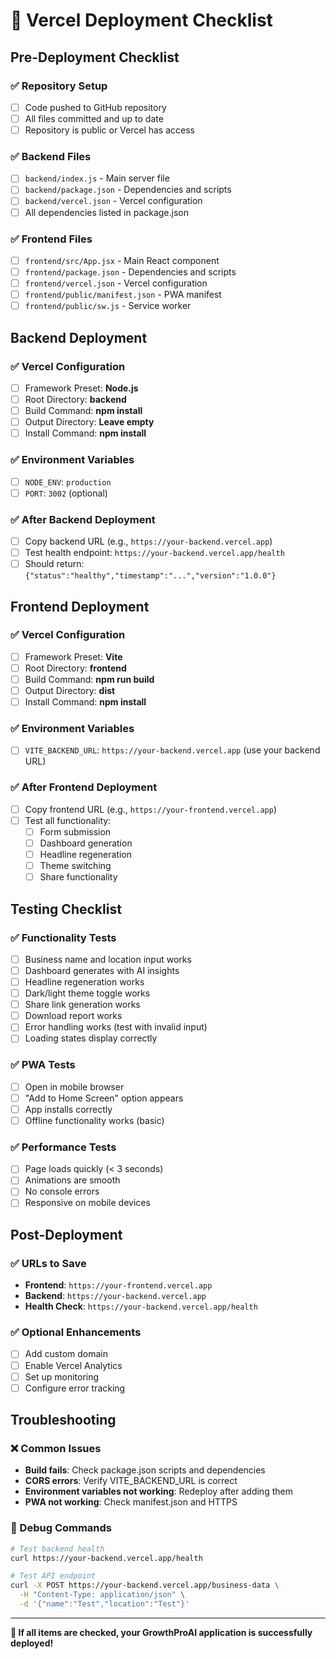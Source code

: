 # 🚀 Vercel Deployment Checklist

## Pre-Deployment Checklist

### ✅ Repository Setup
- [ ] Code pushed to GitHub repository
- [ ] All files committed and up to date
- [ ] Repository is public or Vercel has access

### ✅ Backend Files
- [ ] `backend/index.js` - Main server file
- [ ] `backend/package.json` - Dependencies and scripts
- [ ] `backend/vercel.json` - Vercel configuration
- [ ] All dependencies listed in package.json

### ✅ Frontend Files
- [ ] `frontend/src/App.jsx` - Main React component
- [ ] `frontend/package.json` - Dependencies and scripts
- [ ] `frontend/vercel.json` - Vercel configuration
- [ ] `frontend/public/manifest.json` - PWA manifest
- [ ] `frontend/public/sw.js` - Service worker

## Backend Deployment

### ✅ Vercel Configuration
- [ ] Framework Preset: **Node.js**
- [ ] Root Directory: **backend**
- [ ] Build Command: **npm install**
- [ ] Output Directory: **Leave empty**
- [ ] Install Command: **npm install**

### ✅ Environment Variables
- [ ] `NODE_ENV`: `production`
- [ ] `PORT`: `3002` (optional)

### ✅ After Backend Deployment
- [ ] Copy backend URL (e.g., `https://your-backend.vercel.app`)
- [ ] Test health endpoint: `https://your-backend.vercel.app/health`
- [ ] Should return: `{"status":"healthy","timestamp":"...","version":"1.0.0"}`

## Frontend Deployment

### ✅ Vercel Configuration
- [ ] Framework Preset: **Vite**
- [ ] Root Directory: **frontend**
- [ ] Build Command: **npm run build**
- [ ] Output Directory: **dist**
- [ ] Install Command: **npm install**

### ✅ Environment Variables
- [ ] `VITE_BACKEND_URL`: `https://your-backend.vercel.app` (use your backend URL)

### ✅ After Frontend Deployment
- [ ] Copy frontend URL (e.g., `https://your-frontend.vercel.app`)
- [ ] Test all functionality:
  - [ ] Form submission
  - [ ] Dashboard generation
  - [ ] Headline regeneration
  - [ ] Theme switching
  - [ ] Share functionality

## Testing Checklist

### ✅ Functionality Tests
- [ ] Business name and location input works
- [ ] Dashboard generates with AI insights
- [ ] Headline regeneration works
- [ ] Dark/light theme toggle works
- [ ] Share link generation works
- [ ] Download report works
- [ ] Error handling works (test with invalid input)
- [ ] Loading states display correctly

### ✅ PWA Tests
- [ ] Open in mobile browser
- [ ] "Add to Home Screen" option appears
- [ ] App installs correctly
- [ ] Offline functionality works (basic)

### ✅ Performance Tests
- [ ] Page loads quickly (< 3 seconds)
- [ ] Animations are smooth
- [ ] No console errors
- [ ] Responsive on mobile devices

## Post-Deployment

### ✅ URLs to Save
- **Frontend**: `https://your-frontend.vercel.app`
- **Backend**: `https://your-backend.vercel.app`
- **Health Check**: `https://your-backend.vercel.app/health`

### ✅ Optional Enhancements
- [ ] Add custom domain
- [ ] Enable Vercel Analytics
- [ ] Set up monitoring
- [ ] Configure error tracking

## Troubleshooting

### ❌ Common Issues
- **Build fails**: Check package.json scripts and dependencies
- **CORS errors**: Verify VITE_BACKEND_URL is correct
- **Environment variables not working**: Redeploy after adding them
- **PWA not working**: Check manifest.json and HTTPS

### 🔧 Debug Commands
```bash
# Test backend health
curl https://your-backend.vercel.app/health

# Test API endpoint
curl -X POST https://your-backend.vercel.app/business-data \
  -H "Content-Type: application/json" \
  -d '{"name":"Test","location":"Test"}'
```

---

**🎉 If all items are checked, your GrowthProAI application is successfully deployed!** 
